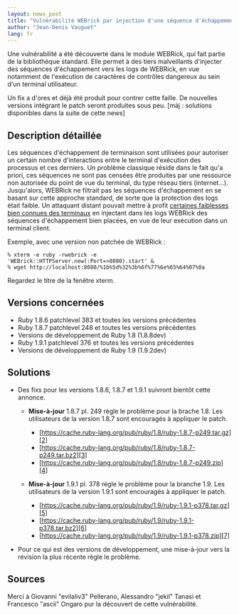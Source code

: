 ```yaml
---
layout: news_post
title: "Vulnérabilité WEBrick par injection d'une séquence d'échappement"
author: "Jean-Denis Vauguet"
lang: fr
---
```


Une vulnérabilité a été découverte dans le module WEBRick, qui fait
partie de la bibliothèque standard. Elle permet à des tiers malveillants
d\'injecter des séquences d\'échappement vers les logs de WEBRick, en
vue notamment de l\'exécution de caractères de contrôles dangereux au
sein d\'un terminal utilisateur.

Un fix a d\'ores et déjà été produit pour contrer cette faille. De
nouvelles versions intégrant le patch seront produites sous peu. \[màj :
solutions disponibles dans la suite de cette news\]

## Description détaillée

Les séquences d\'échappement de terminaison sont utilisées pour
autoriser un certain nombre d\'interactions entre le terminal
d\'exécution des processus et ces derniers. Un problème classique réside
dans le fait qu\'a priori, ces séquences ne sont pas censées être
produites par une ressource non autorisée du point de vue du terminal,
du type réseau tiers (internet…). Jusqu\'alors, WEBRick ne filtrait pas
les séquences d\'échappement en se basant sur cette approche standard,
de sorte que la protection des logs était faible. Un attaquant distant
pouvait mettre à profit [certaines faiblesses bien connues des
terminaux][1] en injectant dans les logs WEBRick des séquences
d\'échappement bien placées, en vue de leur exécution dans un terminal
client.

Exemple, avec une version non patchée de WEBRick :

    % xterm -e ruby -rwebrick -e 'WEBrick::HTTPServer.new(:Port=>8080).start' &
    % wget http://localhost:8080/%1b%5d%32%3b%6f%77%6e%65%64%07%0a

Regardez le titre de la fenêtre xterm.

## Versions concernées

* Ruby 1.8.6 patchlevel 383 et toutes les versions précédentes
* Ruby 1.8.7 patchlevel 248 et toutes les versions précédentes
* Versions de développement de Ruby 1.8 (1.8.8dev)
* Ruby 1.9.1 patchlevel 376 et toutes les versions précédentes
* Versions de développement de Ruby 1.9 (1.9.2dev)

## Solutions

* Des fixs pour les versions 1.8.6, 1.8.7 et 1.9.1 suivront bientôt
  cette annonce.
  * **Mise-à-jour** 1.8.7 pl. 249 règle le problème pour la brache 1.8.
    Les utilisateurs de la version 1.8.7 sont encouragés à appliquer le
    patch.
    * [https://cache.ruby-lang.org/pub/ruby/1.8/ruby-1.8.7-p249.tar.gz][2]
    * [https://cache.ruby-lang.org/pub/ruby/1.8/ruby-1.8.7-p249.tar.bz2][3]
    * [https://cache.ruby-lang.org/pub/ruby/1.8/ruby-1.8.7-p249.zip][4]

  * **Mise-à-jour** 1.9.1 pl. 378 règle le problème pour la branche 1.9.
    Les utilisateurs de la version 1.9.1 sont encouragés à appliquer le
    patch.
    * [https://cache.ruby-lang.org/pub/ruby/1.9/ruby-1.9.1-p378.tar.gz][5]
    * [https://cache.ruby-lang.org/pub/ruby/1.9/ruby-1.9.1-p378.tar.bz2][6]
    * [https://cache.ruby-lang.org/pub/ruby/1.9/ruby-1.9.1-p378.zip][7]

* Pour ce qui est des versions de développement, une mise-à-jour vers la
  révision la plus récente règle le problème.

## Sources

Merci à Giovanni \"evilaliv3\" Pellerano, Alessandro \"jekil\" Tanasi et
Francesco \"ascii\" Ongaro pur la découvert de cette vulnérabilité.



[1]: http://marc.info/?l=bugtraq&amp;m=104612710031920&amp;w=2 "Terminal Emulator Security Issues"
[2]: https://cache.ruby-lang.org/pub/ruby/1.8/ruby-1.8.7-p249.tar.gz
[3]: https://cache.ruby-lang.org/pub/ruby/1.8/ruby-1.8.7-p249.tar.bz2
[4]: https://cache.ruby-lang.org/pub/ruby/1.8/ruby-1.8.7-p249.zip
[5]: https://cache.ruby-lang.org/pub/ruby/1.9/ruby-1.9.1-p378.tar.gz
[6]: https://cache.ruby-lang.org/pub/ruby/1.9/ruby-1.9.1-p378.tar.bz2
[7]: https://cache.ruby-lang.org/pub/ruby/1.9/ruby-1.9.1-p378.zip
